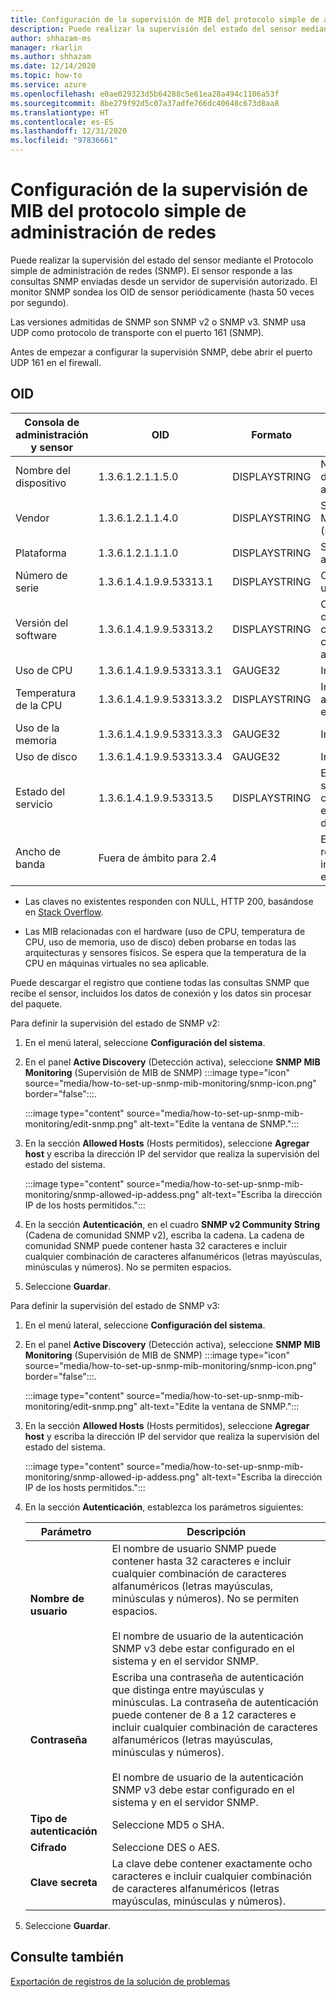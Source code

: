 ```yaml
---
title: Configuración de la supervisión de MIB del protocolo simple de administración de redes
description: Puede realizar la supervisión del estado del sensor mediante SNMP. El sensor responde a las consultas SNMP enviadas desde un servidor de supervisión autorizado.
author: shhazam-ms
manager: rkarlin
ms.author: shhazam
ms.date: 12/14/2020
ms.topic: how-to
ms.service: azure
ms.openlocfilehash: e0ae029323d5b64288c5e61ea28a494c1106a53f
ms.sourcegitcommit: 8be279f92d5c07a37adfe766dc40648c673d8aa8
ms.translationtype: HT
ms.contentlocale: es-ES
ms.lasthandoff: 12/31/2020
ms.locfileid: "97836661"
---
```

# <a name="set-up-snmp-mib-monitoring"></a>Configuración de la supervisión de MIB del protocolo simple de administración de redes

Puede realizar la supervisión del estado del sensor mediante el Protocolo simple de administración de redes (SNMP). El sensor responde a las consultas SNMP enviadas desde un servidor de supervisión autorizado. El monitor SNMP sondea los OID de sensor periódicamente (hasta 50 veces por segundo).

Las versiones admitidas de SNMP son SNMP v2 o SNMP v3. SNMP usa UDP como protocolo de transporte con el puerto 161 (SNMP).

Antes de empezar a configurar la supervisión SNMP, debe abrir el puerto UDP 161 en el firewall.

## <a name="oids"></a>OID

| Consola de administración y sensor | OID | Formato | Descripción |
|--|--|--|--|
| Nombre del dispositivo | 1.3.6.1.2.1.1.5.0 | DISPLAYSTRING | Nombre del dispositivo de la consola de administración local |
| Vendor | 1.3.6.1.2.1.1.4.0 | DISPLAYSTRING | Soporte técnico de Microsoft (support.microsoft.com) |
| Plataforma | 1.3.6.1.2.1.1.1.0 | DISPLAYSTRING | Sensor o consola de administración local |
| Número de serie | 1.3.6.1.4.1.9.9.53313.1 | DISPLAYSTRING | Cadena que la licencia usa |
| Versión del software | 1.3.6.1.4.1.9.9.53313.2 | DISPLAYSTRING | Cadena de versión completa de Xsense y cadena de versión completa de administración |
| Uso de CPU | 1.3.6.1.4.1.9.9.53313.3.1 | GAUGE32 | Indicación de 0 a 100 |
| Temperatura de la CPU | 1.3.6.1.4.1.9.9.53313.3.2 | DISPLAYSTRING | Indicación Celsius de 0 a 100 basada en la entrada de Linux |
| Uso de la memoria | 1.3.6.1.4.1.9.9.53313.3.3 | GAUGE32 | Indicación de 0 a 100 |
| Uso de disco | 1.3.6.1.4.1.9.9.53313.3.4 | GAUGE32 | Indicación de 0 a 100 |
| Estado del servicio | 1.3.6.1.4.1.9.9.53313.5 | DISPLAYSTRING | En línea o sin conexión si uno de los cuatro componentes esenciales está fuera de servicio |
| Ancho de banda | Fuera de ámbito para 2.4 |  | El ancho de banda recibido en cada interfaz de supervisión en Xsense |

   - Las claves no existentes responden con NULL, HTTP 200, basándose en [Stack Overflow](https://stackoverflow.com/questions/51419026/querying-for-non-existing-record-returns-null-with-http-200).
    
   - Las MIB relacionadas con el hardware (uso de CPU, temperatura de CPU, uso de memoria, uso de disco) deben probarse en todas las arquitecturas y sensores físicos. Se espera que la temperatura de la CPU en máquinas virtuales no sea aplicable.

Puede descargar el registro que contiene todas las consultas SNMP que recibe el sensor, incluidos los datos de conexión y los datos sin procesar del paquete.

Para definir la supervisión del estado de SNMP v2:

1. En el menú lateral, seleccione **Configuración del sistema**.

2. En el panel **Active Discovery** (Detección activa), seleccione **SNMP MIB Monitoring** (Supervisión de MIB de SNMP) :::image type="icon" source="media/how-to-set-up-snmp-mib-monitoring/snmp-icon.png" border="false":::.

    :::image type="content" source="media/how-to-set-up-snmp-mib-monitoring/edit-snmp.png" alt-text="Edite la ventana de SNMP.":::

3. En la sección **Allowed Hosts** (Hosts permitidos), seleccione **Agregar host** y escriba la dirección IP del servidor que realiza la supervisión del estado del sistema.

    :::image type="content" source="media/how-to-set-up-snmp-mib-monitoring/snmp-allowed-ip-addess.png" alt-text="Escriba la dirección IP de los hosts permitidos.":::

4. En la sección **Autenticación**, en el cuadro **SNMP v2 Community String** (Cadena de comunidad SNMP v2), escriba la cadena. La cadena de comunidad SNMP puede contener hasta 32 caracteres e incluir cualquier combinación de caracteres alfanuméricos (letras mayúsculas, minúsculas y números). No se permiten espacios.

5. Seleccione **Guardar**.

Para definir la supervisión del estado de SNMP v3:

1. En el menú lateral, seleccione **Configuración del sistema**.

2. En el panel **Active Discovery** (Detección activa), seleccione **SNMP MIB Monitoring** (Supervisión de MIB de SNMP) :::image type="icon" source="media/how-to-set-up-snmp-mib-monitoring/snmp-icon.png" border="false":::.

    :::image type="content" source="media/how-to-set-up-snmp-mib-monitoring/edit-snmp.png" alt-text="Edite la ventana de SNMP.":::

3. En la sección **Allowed Hosts** (Hosts permitidos), seleccione **Agregar host** y escriba la dirección IP del servidor que realiza la supervisión del estado del sistema.

    :::image type="content" source="media/how-to-set-up-snmp-mib-monitoring/snmp-allowed-ip-addess.png" alt-text="Escriba la dirección IP de los hosts permitidos.":::

4. En la sección **Autenticación**, establezca los parámetros siguientes:

    | Parámetro | Descripción |
    |--|--|
    | **Nombre de usuario** | El nombre de usuario SNMP puede contener hasta 32 caracteres e incluir cualquier combinación de caracteres alfanuméricos (letras mayúsculas, minúsculas y números). No se permiten espacios. <br /> <br />El nombre de usuario de la autenticación SNMP v3 debe estar configurado en el sistema y en el servidor SNMP. |
    | **Contraseña** | Escriba una contraseña de autenticación que distinga entre mayúsculas y minúsculas. La contraseña de autenticación puede contener de 8 a 12 caracteres e incluir cualquier combinación de caracteres alfanuméricos (letras mayúsculas, minúsculas y números). <br /> <br/>El nombre de usuario de la autenticación SNMP v3 debe estar configurado en el sistema y en el servidor SNMP. |
    | **Tipo de autenticación** | Seleccione MD5 o SHA. |
    | **Cifrado** | Seleccione DES o AES. |
    | **Clave secreta** | La clave debe contener exactamente ocho caracteres e incluir cualquier combinación de caracteres alfanuméricos (letras mayúsculas, minúsculas y números). |

5. Seleccione **Guardar**.

## <a name="see-also"></a>Consulte también

[Exportación de registros de la solución de problemas](how-to-troubleshoot-the-sensor-and-on-premises-management-console.md)
